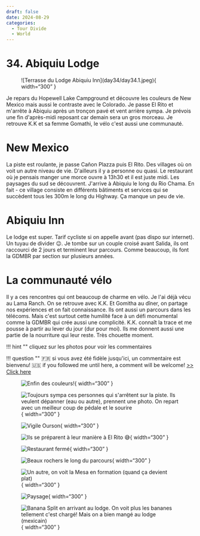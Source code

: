 ```yaml
---
draft: false 
date: 2024-08-29
categories:
  - Tour Divide
  - World
---
```


# 34. Abiquiu Lodge

<figure markdown>
![Terrasse du Lodge Abiquiu Inn](day34/day34.1.jpeg){ width=“300” }
</figure>

Je repars du Hopewell Lake Campground et découvre les couleurs de New Mexico mais aussi le contraste avec le Colorado. Je passe El Rito et m'arrête à Abiquiu après un tronçon pavé et vent arrière sympa. Je prévois une fin d'après-midi reposant car demain sera un gros morceau. Je retrouve K.K et sa femme Gomathi, le vélo c'est aussi une communauté.

<!-- more -->


# New Mexico

La piste est roulante, je passe Cañon Plazza puis El Rito. Des villages où on voit un autre niveau de vie. D'ailleurs il y a personne ou quasi. Le restaurant où je pensais manger une morce ouvre à 13h30 et il est juste midi. Les paysages du sud se découvrent. J'arrive à Abiquiu le long du Rio Chama. En fait - ce village consiste en différents bâtiments et services qui se succèdent tous les 300m le long du Highway. Ça manque un peu de vie.

# Abiquiu Inn

Le lodge est super. Tarif cycliste si on appelle avant (pas dispo sur internet). Un tuyau de divider 😉. Je tombe sur un couple croisé avant Salida, ils ont raccourci de 2 jours et terminent leur parcours. Comme beaucoup, ils font la GDMBR par section sur plusieurs années.

# La communauté vélo

Il y a ces rencontres qui ont beaucoup de charme en vélo. Je l'ai déjà vécu au Lama Ranch. On se retrouve avec K.K. Et Gomitha au dîner, on partage nos expériences et on fait connaissance. Ils ont aussi un parcours dans les télécoms. Mais c'est surtout cette humilité face à un défi monumental comme la GDMBR qui crée aussi une complicité. K.K. connaît la trace et me pousse à partir au lever du jour (dur pour moi). Ils me donnent aussi une partie de la nourriture qui leur reste. Très chouette moment.


!!! hint ""
    cliquez sur les photos pour voir les commentaires

!!! question ""
    🇫🇷 si vous avez été fidèle jusqu'ici, un commentaire est bienvenu! 🇺🇸 if you followed me until here, a comment will be welcome! [>> Click here](https://forms.office.com/r/5TiedXLRaN)

<figure markdown>

![Enfin des couleurs!](day34/day34.2.jpeg){ width=“300” }

![Toujours sympa ces personnes qui s'arrêtent sur la piste. Ils veulent dépanner (eau ou autre), prennent une photo. On repart avec un meilleur coup de pédale et le sourire](day34/day34.3.jpeg){ width=“300” }

![Vigile Ourson](day34/day34.4.jpeg){ width=“300” }

![Ils se préparent à leur manière à El Rito 😅](day34/day34.5.jpeg){ width=“300” }

![Restaurant fermé](day34/day34.6.jpeg){ width=“300” }

![Beaux rochers le long du parcours](day34/day34.7.jpeg){ width=“300” }

![Un autre, on voit la Mesa en formation (quand ça devient plat)](day34/day34.8.jpeg){ width=“300” }

![Paysage](day34/day34.9.jpeg){ width=“300” }

![Banana Split en arrivant au lodge. On voit plus les bananes tellement c'est chargé! Mais on a bien mangé au lodge (mexicain)](day34/day34.10.jpeg){ width=“300” }

</figure>
